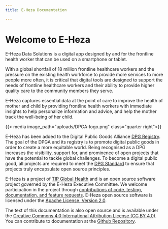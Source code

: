 ```yaml
---
title: E-Heza Documentation

---
```

# Welcome to E-Heza

E-Heza Data Solutions is a digital app designed by and for the frontline health worker that can be used on a smartphone or tablet.

With a global shortfall of 18 million frontline healthcare workers and the pressure on the existing health workforce to provide more services to more people more often, it is critical that digital tools are designed to support the needs of frontline healthcare workers and their ability to provide higher quality care to the community members they serve.

E-Heza captures essential data at the point of care to improve the health of mother and child by providing frontline health workers with immediate insights to help personalize information and advice, and help the mother track the well-being of her child.

{{< media image_path="uploads/DPGA-logo.png" class="quarter right">}}

E-Heza has been added to the Digital Public Goods Alliance [DPG Registry](http://digitalpublicgoods.net/registry/). The goal of the DPGA and its registry is to promote digital public goods in order to create a more equitable world. Being recognised as a DPG increases the visibility, support for, and prominence of open projects that have the potential to tackle global challenges. To become a digital public good, all projects are required to meet the [DPG Standard](http://digitalpublicgoods.net/standard/) to ensure that projects truly encapsulate open source principles. 


E-Heza is a project of [TIP Global Health](https://tipglobalhealth.org) and is an open source software project governed by the E-Heza Executive Committee. We welcome participation in the project through [contributions of code, testing, documentation, and feature requests](community_docs/contribute-eheza). E-Heza open source software is licensed under the [Apache License, Version 2.0](https://www.apache.org/licenses/LICENSE-2.0%22).

The text of this documentation is also open source and is available under the [Creative Commons 4.0 International Attribution License (CC BY 4.0)](https://creativecommons.org/licenses/by/4.0/). You can contribute to documentation at the [Github Repository](https://github.com/TIP-Global-Health/eheza-documentation).